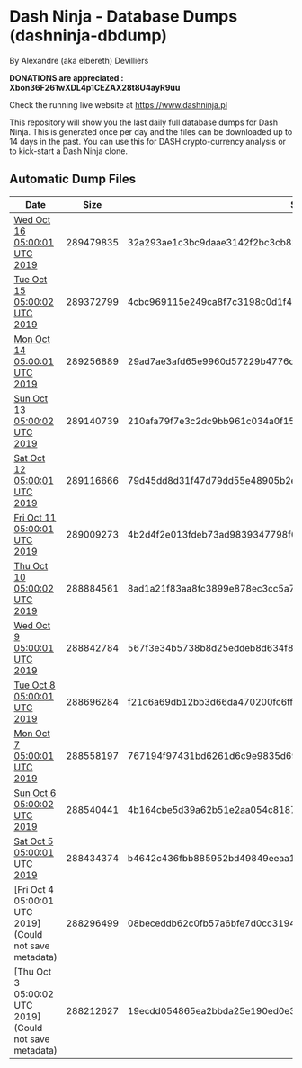# Dash Ninja - Database Dumps (dashninja-dbdump)
By Alexandre (aka elbereth) Devilliers

**DONATIONS are appreciated : Xbon36F261wXDL4p1CEZAX28t8U4ayR9uu**

Check the running live website at https://www.dashninja.pl

This repository will show you the last daily full database dumps for Dash Ninja. This is generated once per day and the files can be downloaded up to 14 days in the past.
You can use this for DASH crypto-currency analysis or to kick-start a Dash Ninja clone.


## Automatic Dump Files
| Date | Size | SHA256 |
|--|--|--|
| [Wed Oct 16 05:00:01 UTC 2019](https://transfer.sh/ghiCm/dashninja-dbdump-20191016070001.tar.bz2) | 289479835 | 32a293ae1c3bc9daae3142f2bc3cb82e443d5f1c4f590966706205a925bab258 | 
| [Tue Oct 15 05:00:02 UTC 2019](https://transfer.sh/IRv2i/dashninja-dbdump-20191015070002.tar.bz2) | 289372799 | 4cbc969115e249ca8f7c3198c0d1f43e267f9b05602bc760d89b980f608ab2df | 
| [Mon Oct 14 05:00:01 UTC 2019](https://transfer.sh/aTrkl/dashninja-dbdump-20191014070001.tar.bz2) | 289256889 | 29ad7ae3afd65e9960d57229b4776d4d122fc4cffdbfe8772e5e67685f01f2e0 | 
| [Sun Oct 13 05:00:02 UTC 2019](https://transfer.sh/9zkvP/dashninja-dbdump-20191013070002.tar.bz2) | 289140739 | 210afa79f7e3c2dc9bb961c034a0f15ec8b5fea57d3d637929b4701ae49008ad | 
| [Sat Oct 12 05:00:01 UTC 2019](https://transfer.sh/ytgTZ/dashninja-dbdump-20191012070001.tar.bz2) | 289116666 | 79d45dd8d31f47d79dd55e48905b2e99fddf37a782820384b82587d4476526e7 | 
| [Fri Oct 11 05:00:01 UTC 2019](https://transfer.sh/fawBD/dashninja-dbdump-20191011070001.tar.bz2) | 289009273 | 4b2d4f2e013fdeb73ad9839347798f02838fa86051f702c3645ef3094c3fe2a1 | 
| [Thu Oct 10 05:00:02 UTC 2019](https://transfer.sh/D29H9/dashninja-dbdump-20191010070002.tar.bz2) | 288884561 | 8ad1a21f83aa8fc3899e878ec3cc5a75b5a1f5350fc5b7eb2662ed9e71d44b54 | 
| [Wed Oct  9 05:00:01 UTC 2019](https://transfer.sh/ZSeDx/dashninja-dbdump-20191009070001.tar.bz2) | 288842784 | 567f3e34b5738b8d25eddeb8d634f818d1e6758175dc048bd982d441cebeff2c | 
| [Tue Oct  8 05:00:01 UTC 2019](https://transfer.sh/jJ3WZ/dashninja-dbdump-20191008070001.tar.bz2) | 288696284 | f21d6a69db12bb3d66da470200fc6fff3cf93d12c896a638dc1c13e11f29abf9 | 
| [Mon Oct  7 05:00:01 UTC 2019](https://transfer.sh/difFp/dashninja-dbdump-20191007070001.tar.bz2) | 288558197 | 767194f97431bd6261d6c9e9835d69b5118e7ac58e13c16404b2c77f9971a9ed | 
| [Sun Oct  6 05:00:02 UTC 2019](https://transfer.sh/UFb19/dashninja-dbdump-20191006070002.tar.bz2) | 288540441 | 4b164cbe5d39a62b51e2aa054c818761b0a53cb4e69654b0d48395960486559e | 
| [Sat Oct  5 05:00:01 UTC 2019](https://transfer.sh/XeD4v/dashninja-dbdump-20191005070001.tar.bz2) | 288434374 | b4642c436fbb885952bd49849eeaa1499c6f4e56d07088b66fe66433bfefb4a6 | 
| [Fri Oct  4 05:00:01 UTC 2019](Could not save metadata) | 288296499 | 08beceddb62c0fb57a6bfe7d0cc31948a82949152a9d81f7d899fc1a973b9fbc | 
| [Thu Oct  3 05:00:02 UTC 2019](Could not save metadata) | 288212627 | 19ecdd054865ea2bbda25e190ed0e38e30a634d9b2c27982a07a2ef86d34e35f | 
